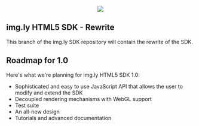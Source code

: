 <p align="center">
  <img src="https://camo.githubusercontent.com/4c4c8d90e242619972a11baa3c33acaaeb9bad00/687474703a2f2f692e696d6775722e636f6d2f666748314852742e706e67" />
</p>

## img.ly HTML5 SDK - Rewrite

This branch of the img.ly SDK repository will contain the rewrite of the SDK.

## Roadmap for 1.0

Here's what we're planning for img.ly HTML5 SDK 1.0:

* Sophisticated and easy to use JavaScript API that allows the user to modify and extend the SDK
* Decoupled rendering mechanisms with WebGL support
* Test suite
* An all-new design
* Tutorials and advanced documentation
